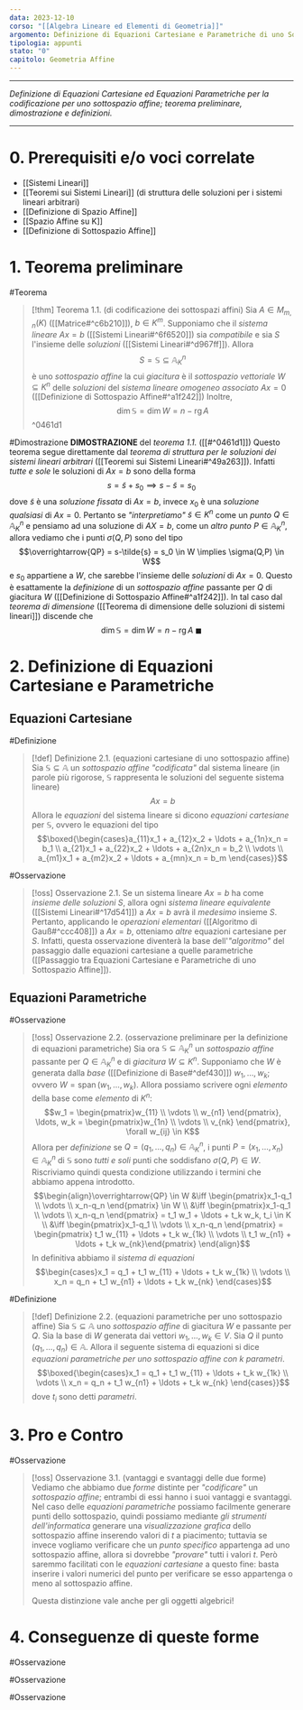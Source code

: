 ```yaml
---
data: 2023-12-10
corso: "[[Algebra Lineare ed Elementi di Geometria]]"
argomento: Definizione di Equazioni Cartesiane e Parametriche di uno Sottospazio Affine
tipologia: appunti
stato: "0"
capitolo: Geometria Affine
---
```

- - -
*Definizione di Equazioni Cartesiane ed Equazioni Parametriche per la codificazione per uno sottospazio affine; teorema preliminare, dimostrazione e definizioni.*
- - -
# 0. Prerequisiti e/o voci correlate
- [[Sistemi Lineari]]
- [[Teoremi sui Sistemi Lineari]] (di struttura delle soluzioni per i sistemi lineari arbitrari)
- [[Definizione di Spazio Affine]]
- [[Spazio Affine su K]]
- [[Definizione di Sottospazio Affine]]
# 1. Teorema preliminare
#Teorema 
> [!thm] Teorema 1.1. (di codificazione dei sottospazi affini)
> Sia $A \in M_{m,n}(K)$ ([[Matrice#^c6b210]]), $b \in K^m$.
> Supponiamo che il *sistema lineare* $Ax = b$ ([[Sistemi Lineari#^6f6520]]) sia *compatibile* e sia $S$ l'insieme delle *soluzioni* ([[Sistemi Lineari#^d967ff]]).
> Allora 
> $$S=\mathbb{S} \subseteq \mathbb{A}^n_K$$
> è uno *sottospazio affine* la cui *giacitura* è il *sottospazio vettoriale* $W \subseteq K^n$ delle *soluzioni* del *sistema lineare omogeneo associato* $Ax = 0$ ([[Definizione di Sottospazio Affine#^a1f242]])
> Inoltre, 
> $$\dim \mathbb S = \dim W = n - \operatorname{rg}A$$
^0461d1

#Dimostrazione 
**DIMOSTRAZIONE** del *teorema 1.1.* ([[#^0461d1]])
Questo teorema segue direttamente dal *teorema di struttura per le soluzioni dei sistemi lineari arbitrari* ([[Teoremi sui Sistemi Lineari#^49a263]]). Infatti *tutte e sole* le soluzioni di $Ax = b$ sono della forma
$$s = \tilde{s}+s_0 \implies s-\tilde{s} = s_0$$
dove $\tilde{s}$ è una *soluzione fissata* di $Ax=b$, invece $x_0$ è una *soluzione qualsiasi* di $Ax=0$.
Pertanto se *"interpretiamo"* $\tilde{s} \in K^n$ come un *punto* $Q \in \mathbb{A}^n_K$ e pensiamo ad una soluzione di $AX=b$, come un *altro punto* $P \in \mathbb{A}^n_K$, allora vediamo che i punti $\sigma(Q,P)$ sono del tipo
$$\overrightarrow{QP} = s-\tilde{s} = s_0 \in W \implies \sigma(Q,P) \in W$$
e $s_0$ appartiene a $W$, che sarebbe l'insieme delle *soluzioni* di $Ax = 0$. Questo è esattamente la *definizione* di un *sottospazio affine* passante per $Q$ di giacitura $W$ ([[Definizione di Sottospazio Affine#^a1f242]]).
In tal caso dal *teorema di dimensione* ([[Teorema di dimensione delle soluzioni di sistemi lineari]]) discende che
$$\dim \mathbb{S} = \dim W = n - \operatorname{rg}A \ \blacksquare$$

# 2. Definizione di Equazioni Cartesiane e Parametriche
## Equazioni Cartesiane
#Definizione 
> [!def] Definizione 2.1. (equazioni cartesiane di uno sottospazio affine)
> Sia $\mathbb{S} \subseteq \mathbb{A}$ un *sottospazio affine* *"codificata"* dal sistema lineare (in parole più rigorose, $\mathbb{S}$ rappresenta le soluzioni del seguente sistema lineare)
> $$Ax = b$$
> Allora le *equazioni* del sistema lineare si dicono *equazioni cartesiane* per $\mathbb{S}$, ovvero le equazioni del tipo
> $$\boxed{\begin{cases}a_{11}x_1 + a_{12}x_2 + \ldots + a_{1n}x_n = b_1 \\ a_{21}x_1 + a_{22}x_2 + \ldots + a_{2n}x_n = b_2 \\ \vdots \\ a_{m1}x_1 + a_{m2}x_2 + \ldots + a_{mn}x_n = b_m \end{cases}}$$

#Osservazione 
> [!oss] Osservazione 2.1.
> Se un sistema lineare $Ax = b$ ha come *insieme delle soluzioni* $S$, allora ogni *sistema lineare equivalente* ([[Sistemi Lineari#^17d541]]) a $Ax=b$ avrà il *medesimo* insieme $S$.
> Pertanto, applicando le *operazioni elementari* ([[Algoritmo di Gauß#^ccc408]]) a $Ax=b$, otteniamo *altre* equazioni cartesiane per $S$.
> Infatti, questa osservazione diventerà la base dell'*"algoritmo"* del passaggio dalle equazioni cartesiane a quelle parametriche ([[Passaggio tra Equazioni Cartesiane e Parametriche di uno Sottospazio Affine]]).
## Equazioni Parametriche
#Osservazione 
> [!oss] Osservazione 2.2. (osservazione preliminare per la definizione di equazioni parametriche)
> Sia ora $\mathbb{S} \subseteq \mathbb{A}^n_K$ un *sottospazio affine* passante per $Q \in \mathbb{A}^n_K$ e di *giacitura* $W \subseteq K^n$. Supponiamo che $W$ è generata dalla *base* ([[Definizione di Base#^def430]]) $w_1, \ldots, w_k$; ovvero $W = \operatorname{span}(w_1, \ldots, w_k)$.
> Allora possiamo scrivere ogni *elemento* della base come *elemento* di $K^n$:
> $$w_1 = \begin{pmatrix}w_{11} \\ \vdots \\ w_{n1} \end{pmatrix}, \ldots, w_k = \begin{pmatrix}w_{1n} \\ \vdots \\ v_{nk} \end{pmatrix}, \forall w_{ij} \in K$$
> Allora per *definizione* se $Q = (q_1, \ldots, q_n) \in \mathbb{A}^n_K$, i punti $P=(x_1, \ldots, x_n) \in \mathbb{A}^n_K$ di $\mathbb{S}$ sono *tutti e soli* punti che soddisfano $\sigma(Q,P) \in W$.
> Riscriviamo quindi questa condizione utilizzando i termini che abbiamo appena introdotto.
> $$\begin{align}\overrightarrow{QP} \in W &\iff \begin{pmatrix}x_1-q_1 \\ \vdots \\ x_n-q_n \end{pmatrix} \in W \\ &\iff \begin{pmatrix}x_1-q_1 \\ \vdots \\ x_n-q_n \end{pmatrix} = t_1 w_1 + \ldots + t_k w_k, t_i \in K \\ &\iff \begin{pmatrix}x_1-q_1 \\ \vdots \\ x_n-q_n \end{pmatrix} = \begin{pmatrix} t_1 w_{11} + \ldots + t_k w_{1k} \\ \vdots \\ t_1 w_{n1} + \ldots + t_k w_{nk}\end{pmatrix} \end{align}$$
> In definitiva abbiamo il *sistema di equazioni*
> $$\begin{cases}x_1 = q_1 + t_1 w_{11} + \ldots + t_k w_{1k} \\ \vdots \\ x_n = q_n + t_1 w_{n1} + \ldots + t_k w_{nk} \end{cases}$$

#Definizione 
> [!def] Definizione 2.2. (equazioni parametriche per uno sottospazio affine)
> Sia $\mathbb{S} \subseteq \mathbb{A}$ uno *sottospazio affine* di giacitura $W$ e passante per $Q$. Sia la base di $W$ generata dai vettori $w_1, \ldots, w_k \in V$. Sia $Q$ il punto $(q_1, \ldots, q_n) \in \mathbb{A}$.
> Allora il seguente sistema di equazioni si dice *equazioni parametriche per uno sottospazio affine con $k$ parametri*.
> $$\boxed{\begin{cases}x_1 = q_1 + t_1 w_{11} + \ldots + t_k w_{1k} \\ \vdots \\ x_n = q_n + t_1 w_{n1} + \ldots + t_k w_{nk} \end{cases}}$$
> dove $t_i$ sono detti *parametri*.
# 3. Pro e Contro
#Osservazione 
> [!oss] Osservazione 3.1. (vantaggi e svantaggi delle due forme)
> Vediamo che abbiamo due *forme* distinte per *"codificare"* un *sottospazio affine*; entrambi di essi hanno i suoi vantaggi e svantaggi.
> Nel caso delle *equazioni parametriche* possiamo facilmente generare punti dello sottospazio, quindi possiamo mediante *gli strumenti dell'informatica* generare una *visualizzazione grafica* dello sottospazio affine inserendo valori di $t$ a piacimento; tuttavia se invece vogliamo verificare che un *punto specifico* appartenga ad uno sottospazio affine, allora si dovrebbe *"provare"* tutti i valori $t$.
> Però saremmo facilitati con le *equazioni cartesiane* a questo fine: basta inserire i valori numerici del punto per verificare se esso appartenga o meno al sottospazio affine.
> 
> Questa distinzione vale anche per gli oggetti algebrici!
# 4. Conseguenze di queste forme
#Osservazione 

#Osservazione 

#Osservazione 